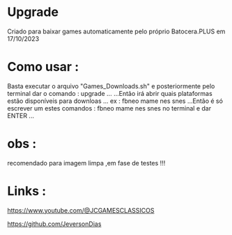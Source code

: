# Upgrade
Criado para baixar games automaticamente pelo próprio Batocera.PLUS  em 17/10/2023

# Como usar :

Basta executar o arquivo  "Games_Downloads.sh" e posteriormente pelo terminal dar o comando : upgrade ...
...Então irá abrir quais plataformas estão disponíveis para downloas ...
ex :
fbneo
mame
nes
snes
...Então é só escrever um estes comandos :
fbneo
mame
nes
snes 
no terminal e dar ENTER ...

# obs :
recomendado para imagem limpa ,em fase de testes !!!
# Links :
https://www.youtube.com/@JCGAMESCLASSICOS

https://github.com/JeversonDias